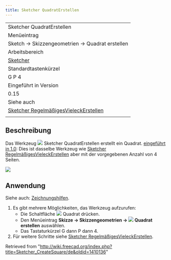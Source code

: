 ```yaml
---
title: Sketcher QuadratErstellen
---
```


|                                                                                                               |
| ------------------------------------------------------------------------------------------------------------- |
| Sketcher QuadratErstellen                                                                                     |
| Menüeintrag                                                                                                   |
| Sketch → Skizzengeometrien → Quadrat erstellen                                                                |
| Arbeitsbereich                                                                                                |
| [Sketcher](/Sketcher_Workbench/de "Sketcher Workbench/de")                                                    |
| Standardtastenkürzel                                                                                          |
| G P 4                                                                                                         |
| Eingeführt in Version                                                                                         |
| 0.15                                                                                                          |
| Siehe auch                                                                                                    |
| [Sketcher RegelmäßigesVieleckErstellen](/Sketcher_CreateRegularPolygon/de "Sketcher CreateRegularPolygon/de") |
|                                                                                                               |

## Beschreibung

Das Werkzeug ![](/images/Sketcher_CreateSquare.svg) Sketcher QuadratErstellen erstellt ein Quadrat. [eingeführt in 1.0](/Release_notes_1.0/de "Release notes 1.0/de"): Dies ist dasselbe Werkzeug wie [Sketcher RegelmäßigesVieleckErstellen](/Sketcher_CreateRegularPolygon/de "Sketcher CreateRegularPolygon/de") aber mit der vorgegebenen Anzahl von 4 Seiten.

![](/images/SketcherCreateSquareExample.png)

## Anwendung

Siehe auch: [Zeichnungshilfen](/Sketcher_Workbench/de#Zeichnungshilfen "Sketcher Workbench/de").

1. Es gibt mehrere Möglichkeiten, das Werkzeug aufzurufen:
   - Die Schaltfläche ![](/images/Sketcher_CreateSquare.svg) Quadrat drücken.
   - Den Menüeintrag **Skizze → Skizzengeometrien → ![](/images/Sketcher_CreateSquare.svg) Quadrat erstellen** auswählen.
   - Das Tastaturkürzel G dann P dann 4.
2. Für weitere Schritte siehe [Sketcher RegelmäßigesVieleckErstellen](/Sketcher_CreateRegularPolygon/de#Anwendung "Sketcher CreateRegularPolygon/de").

Retrieved from "<http://wiki.freecad.org/index.php?title=Sketcher_CreateSquare/de&oldid=1410136>"
